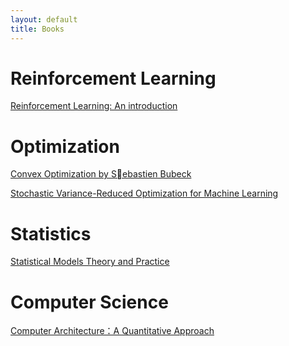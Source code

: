 ```yaml
---
layout: default
title: Books
---
```


[14]:http://webdocs.cs.ualberta.ca/~sutton/book/ebook/the-book.html
[1]: http://www.princeton.edu/~sbubeck/Bubeck14.pdf
[18]:http://www.di.ens.fr/~fbach/2017_SIOPT_NonX.pdf
[5]: http://www.amazon.com/Statistical-Models-Practice-David-Freedman/dp/0521743850
[6]: https://www.amazon.com/Computer-Architecture-Sixth-Quantitative-Approach/dp/0128119055
# Reinforcement Learning

[Reinforcement Learning: An introduction][14]

# Optimization

[Convex Optimization by Sebastien Bubeck][1]


[Stochastic Variance-Reduced Optimization for Machine Learning][18]

# Statistics

[Statistical Models Theory and Practice][5]

# Computer Science

[Computer Architecture：A Quantitative Approach][6]
